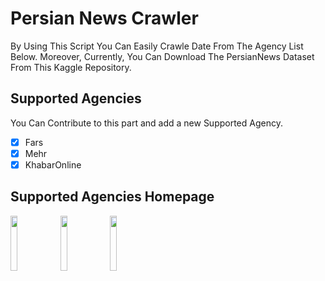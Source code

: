 # Persian News Crawler

By Using This Script You Can Easily Crawle Date From The Agency List Below. Moreover, Currently, You Can Download The PersianNews Dataset From This Kaggle Repository.


## Supported Agencies

You Can Contribute to this part and add a new Supported Agency.

- [x] Fars
- [x] Mehr
- [x] KhabarOnline

## Supported Agencies Homepage
<div>
  <code><a href="https://www.farsnews.ir/" target="_blank"><img width="15%" src="https://www.farsnews.ir/assets/images/farsnews.svg"/></a></code>
  <code><a href="https://www.mehrnews.com/" target="_blank"><img width="15%" src="https://www.mehrnews.com/resources/theme/mehrnews/img/logo.svg"/><a></code>
  <code><a href="https://www.khabaronline.ir/" target="_blank"><img width="15%" src="https://www.khabaronline.ir/resources/theme/khabaronline/img/logo.png"/><a></code>
</div>
